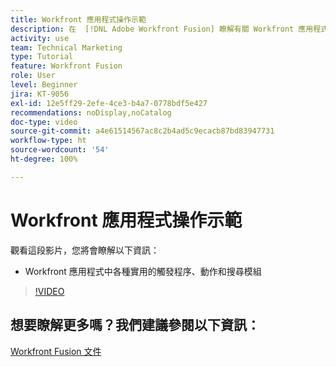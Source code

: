 ```yaml
---
title: Workfront 應用程式操作示範
description: 在  [!DNL Adobe Workfront Fusion] 瞭解有關 Workfront 應用程式中各種實用的觸發程序、動作和搜尋模組。
activity: use
team: Technical Marketing
type: Tutorial
feature: Workfront Fusion
role: User
level: Beginner
jira: KT-9056
exl-id: 12e5ff29-2efe-4ce3-b4a7-0778bdf5e427
recommendations: noDisplay,noCatalog
doc-type: video
source-git-commit: a4e61514567ac8c2b4ad5c9ecacb87bd83947731
workflow-type: ht
source-wordcount: '54'
ht-degree: 100%

---
```


# Workfront 應用程式操作示範

觀看這段影片，您將會瞭解以下資訊：

* Workfront 應用程式中各種實用的觸發程序、動作和搜尋模組

>[!VIDEO](https://video.tv.adobe.com/v/335297/?quality=12&learn=on)


## 想要瞭解更多嗎？我們建議參閱以下資訊：

[Workfront Fusion 文件](https://experienceleague.adobe.com/docs/workfront/using/adobe-workfront-fusion/workfront-fusion-2.html?lang=zh-Hant)
